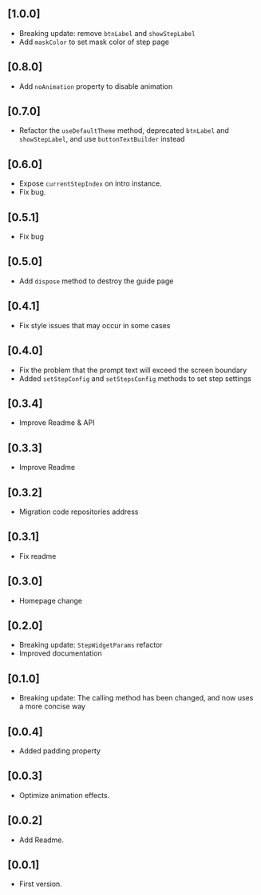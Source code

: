 ## [1.0.0]

* Breaking update: remove `btnLabel` and `showStepLabel`
* Add `maskColor` to set mask color of step page

## [0.8.0]

* Add `noAnimation` property to disable animation

## [0.7.0]

* Refactor the `useDefaultTheme` method, deprecated `btnLabel` and `showStepLabel`, and use `buttonTextBuilder` instead

## [0.6.0]

* Expose `currentStepIndex` on intro instance.
* Fix bug.


## [0.5.1]

* Fix bug

## [0.5.0]

* Add `dispose` method to destroy the guide page

## [0.4.1]

* Fix style issues that may occur in some cases

## [0.4.0]

* Fix the problem that the prompt text will exceed the screen boundary
* Added `setStepConfig` and `setStepsConfig` methods to set step settings

## [0.3.4]

* Improve Readme & API

## [0.3.3]

* Improve Readme

## [0.3.2]

* Migration code repositories address

## [0.3.1]

* Fix readme

## [0.3.0]

* Homepage change

## [0.2.0]

* Breaking update: `StepWidgetParams` refactor
* Improved documentation

## [0.1.0]

* Breaking update: The calling method has been changed, and now uses a more concise way

## [0.0.4]

* Added padding property

## [0.0.3]

* Optimize animation effects.

## [0.0.2]

* Add Readme.

## [0.0.1]

* First version.
